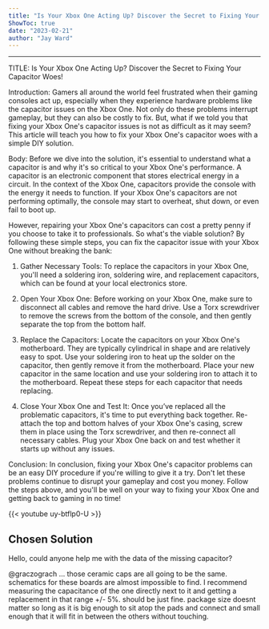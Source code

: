 ```yaml
---
title: "Is Your Xbox One Acting Up? Discover the Secret to Fixing Your Capacitor Woes!"
ShowToc: true 
date: "2023-02-21"
author: "Jay Ward"
---
```

*****
TITLE: Is Your Xbox One Acting Up? Discover the Secret to Fixing Your Capacitor Woes!

Introduction:
Gamers all around the world feel frustrated when their gaming consoles act up, especially when they experience hardware problems like the capacitor issues on the Xbox One. Not only do these problems interrupt gameplay, but they can also be costly to fix. But, what if we told you that fixing your Xbox One's capacitor issues is not as difficult as it may seem? This article will teach you how to fix your Xbox One's capacitor woes with a simple DIY solution.

Body:
Before we dive into the solution, it's essential to understand what a capacitor is and why it's so critical to your Xbox One's performance. A capacitor is an electronic component that stores electrical energy in a circuit. In the context of the Xbox One, capacitors provide the console with the energy it needs to function. If your Xbox One's capacitors are not performing optimally, the console may start to overheat, shut down, or even fail to boot up.

However, repairing your Xbox One's capacitors can cost a pretty penny if you choose to take it to professionals. So what's the viable solution? By following these simple steps, you can fix the capacitor issue with your Xbox One without breaking the bank:

1. Gather Necessary Tools: To replace the capacitors in your Xbox One, you'll need a soldering iron, soldering wire, and replacement capacitors, which can be found at your local electronics store. 

2. Open Your Xbox One: Before working on your Xbox One, make sure to disconnect all cables and remove the hard drive. Use a Torx screwdriver to remove the screws from the bottom of the console, and then gently separate the top from the bottom half.

3. Replace the Capacitors: Locate the capacitors on your Xbox One's motherboard. They are typically cylindrical in shape and are relatively easy to spot. Use your soldering iron to heat up the solder on the capacitor, then gently remove it from the motherboard. Place your new capacitor in the same location and use your soldering iron to attach it to the motherboard. Repeat these steps for each capacitor that needs replacing.

4. Close Your Xbox One and Test It: Once you’ve replaced all the problematic capacitors, it's time to put everything back together. Re-attach the top and bottom halves of your Xbox One's casing, screw them in place using the Torx screwdriver, and then re-connect all necessary cables. Plug your Xbox One back on and test whether it starts up without any issues.

 Conclusion:
In conclusion, fixing your Xbox One's capacitor problems can be an easy DIY procedure if you're willing to give it a try. Don't let these problems continue to disrupt your gameplay and cost you money. Follow the steps above, and you'll be well on your way to fixing your Xbox One and getting back to gaming in no time!

{{< youtube uy-btflp0-U >}} 



## Chosen Solution
 Hello, could anyone help me with the data of the missing capacitor?

 @graczograch … those ceramic caps are all going to be the same. schematics for these boards are almost impossible to find. I recommend measuring the capacitance of the one directly next to it and getting a replacement in that range +/- 5%. should be just fine. package size doesnt matter so long as it is big enough to sit atop the pads and connect and small enough that it will fit in between the others without touching.





